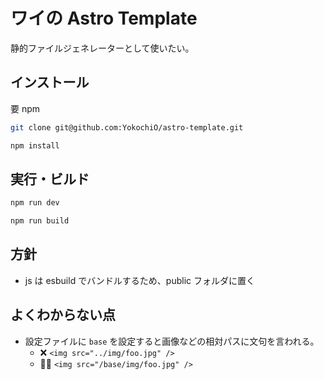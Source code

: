 # ワイの Astro Template

静的ファイルジェネレーターとして使いたい。

## インストール

要 npm

```sh
git clone git@github.com:YokochiO/astro-template.git
```

```sh
npm install
```

## 実行・ビルド

```sh
npm run dev
```

```sh
npm run build
```

## 方針

- js は esbuild でバンドルするため、public フォルダに置く

## よくわからない点

- 設定ファイルに `base` を設定すると画像などの相対パスに文句を言われる。
  - ❌ `<img src="../img/foo.jpg" />`
  - 🙆‍♀ `<img src="/base/img/foo.jpg" />`
